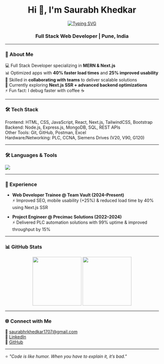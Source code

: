 <h1 align="center">Hi 👋, I'm Saurabh Khedkar</h1>

<p align="center">
  <a href="https://github.com/DenverCoder1/readme-typing-svg">
    <img src="https://readme-typing-svg.herokuapp.com?font=Fira+Code&weight=600&size=22&pause=1000&color=3BA9F7&center=true&vCenter=true&width=600&lines=Web+Developer+💻;Tech+Explorer+🚀;Problem+Solver+🧩;Lifelong+Learner+🌱" alt="Typing SVG" />
  </a>
</p>
<h3 align="center">Full Stack Web Developer | Pune, India</h3>

---

### 🚀 About Me
💻 Full Stack Developer specializing in **MERN & Next.js**  
📊 Optimized apps with **40% faster load times** and **25% improved usability**  
🤝 Skilled in **collaborating with teams** to deliver scalable solutions  
🌱 Currently exploring **Next.js SSR + advanced backend optimizations**  
⚡ Fun fact: I debug faster with coffee ☕  

---

### 🛠️ Tech Stack
Frontend: HTML, CSS, JavaScript, React, Next.js, TailwindCSS, Bootstrap  
Backend: Node.js, Express.js, MongoDB, SQL, REST APIs  
Other Tools: Git, GitHub, Postman, Excel  
Hardware/Networking: PLC, CCNA, Siemens Drives (V20, V90, G120)  

---

### 🛠️ Languages & Tools
<p align="left">
  <img src="https://skillicons.dev/icons?i=html,css,js,react,nodejs,express,nextjs,mongodb,mysql,git,github,postman,vscode,tailwind" />
</p>

---

### 💼 Experience
- **Web Developer Trainee @ Team Vault (2024–Present)**  
  ⚡ Improved SEO, mobile usability (+25%) & reduced load time by 40% using Next.js SSR  

- **Project Engineer @ Precimac Solutions (2022–2024)**  
  ⚡ Delivered PLC automation solutions with 99% uptime & improved throughput by 15%  

---

### 📊 GitHub Stats
<p align="center">
  <img src="https://github-readme-stats.vercel.app/api?username=khedkar2001&show_icons=true&theme=tokyonight" height="160"/>
  <img src="https://github-readme-streak-stats.herokuapp.com/?user=khedkar2001&theme=tokyonight" height="160"/>
</p>

---

### 🌐 Connect with Me
📧 saurabhrkhedkar1707@gmail.com  
🔗 [LinkedIn](https://linkedin.com/in/saurabh-khedkar)  
🐙 [GitHub](https://github.com/khedkar2001)  

---
⭐ *"Code is like humor. When you have to explain it, it’s bad."*
